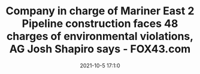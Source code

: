---
"title": "Company in charge of Mariner East 2 Pipeline construction faces 48 charges of environmental violations, AG Josh Shapiro says - FOX43.com"
"date": "2021-10-5 17:1:0"
"feed_name": "GOOGLENEWSCONSTRUCTION"
"feed_website": "https://news.google.com/search?q=construction%2Bincident&hl=en-US&gl=US&ceid=US:en"
"feed_rss": "https://news.google.com/rss/search?q=construction%2Bincident&hl=en-US&gl=US&ceid=US:en"
"link": "https://www.fox43.com/article/news/crime/mariner-east-2-pipeline-construction-charges-of-environmental-violations-ag-josh-shapiro/521-700b8211-329c-43c4-b5c9-f4a55f6aff90"
"source": "{'href': 'https://www.fox43.com', 'title': 'FOX43.com'}"
"file": "_posts/2021-1-1-c43a88d9b03e724bc86a24612efba5345fceb58e.md"
"accident": "1"
"drilling": "0"
"dead": "0"
"injured": "0"
"arrested": "0"
"place": "unknown place"
"where": "unknown site"
"causes": "unknown"
"place_uri": "unknown place"
---